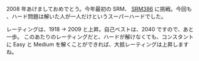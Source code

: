 <!--
date: 2008-01-06
slug: srm386
title: SRM386
-->

2008 年あけましておめでとう。今年最初の SRM、
[SRM386](http://www.topcoder.com/stat?c=round_overview&rd=11120) に挑戦。今回も
、ハード問題は解いた人が一人だけというスーパーハードでした。

レーティングは、1918 -&gt; 2009 と上昇。自己ベストは、2040 ですので、あと一歩。
このあたりのレーティングだと、ハードが解けなくても、コンスタントに Easy と
Medium を解くことができれば、大抵レーティングは上昇しますね。
